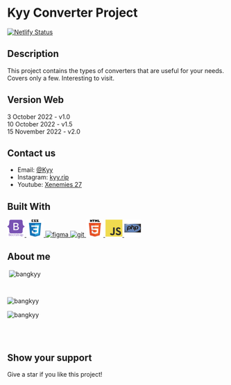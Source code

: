 # Kyy Converter Project

[![Netlify Status](https://api.netlify.com/api/v1/badges/1b76e92c-6cbd-423a-b146-2147ad0ffbbd/deploy-status)](https://app.netlify.com/sites/kyy-converter/deploys)

## Description

This project contains the types of converters that are useful for your needs. Covers only a few. Interesting to visit.

## Version Web

3 October 2022 - v1.0 
</br>
10 October 2022 - v1.5
</br>
15 November 2022 - v2.0

## Contact us

* Email: [@Kyy](xenemies.27@gmail.com)
* Instagram: [kyy.rip](https://instagram.com/kyy.rip?igshid=YmMyMTA2M2Y=)
* Youtube: [Xenemies 27](https://www.youtube.com/channel/UCNtVKQZIVFwFn0sfZfQCgbg)

## Built With

<p align="left"> <a href="https://getbootstrap.com" target="_blank" rel="noreferrer"> <img src="https://raw.githubusercontent.com/devicons/devicon/master/icons/bootstrap/bootstrap-plain-wordmark.svg" alt="bootstrap" width="40" height="40"/> </a> <a href="https://www.w3schools.com/css/" target="_blank" rel="noreferrer"> <img src="https://raw.githubusercontent.com/devicons/devicon/master/icons/css3/css3-original-wordmark.svg" alt="css3" width="40" height="40"/> </a> <a href="https://www.figma.com/" target="_blank" rel="noreferrer"> <img src="https://www.vectorlogo.zone/logos/figma/figma-icon.svg" alt="figma" width="40" height="40"/> </a> <a href="https://git-scm.com/" target="_blank" rel="noreferrer"> <img src="https://www.vectorlogo.zone/logos/git-scm/git-scm-icon.svg" alt="git" width="40" height="40"/> </a> <a href="https://www.w3.org/html/" target="_blank" rel="noreferrer"> <img src="https://raw.githubusercontent.com/devicons/devicon/master/icons/html5/html5-original-wordmark.svg" alt="html5" width="40" height="40"/> </a> <a href="https://developer.mozilla.org/en-US/docs/Web/JavaScript" target="_blank" rel="noreferrer"> <img src="https://raw.githubusercontent.com/devicons/devicon/master/icons/javascript/javascript-original.svg" alt="javascript" width="40" height="40"/> </a> <a href="https://www.php.net" target="_blank" rel="noreferrer"> <img src="https://raw.githubusercontent.com/devicons/devicon/master/icons/php/php-original.svg" alt="php" width="40" height="40"/> </a> </p>

## About me

<p>&nbsp;<img align="center" src="https://github-readme-stats.vercel.app/api?username=bangkyy&show_icons=true&locale=en" alt="bangkyy" /></p>
</br>
<p><img align="left" src="https://github-readme-stats.vercel.app/api/top-langs?username=bangkyy&show_icons=true&locale=en&layout=compact" alt="bangkyy" /></p>
</br>
<p><img align="center" src="https://github-readme-streak-stats.herokuapp.com/?user=bangkyy&" alt="bangkyy" /></p>


</br>
</br>

## Show your support

Give a star if you like this project!
